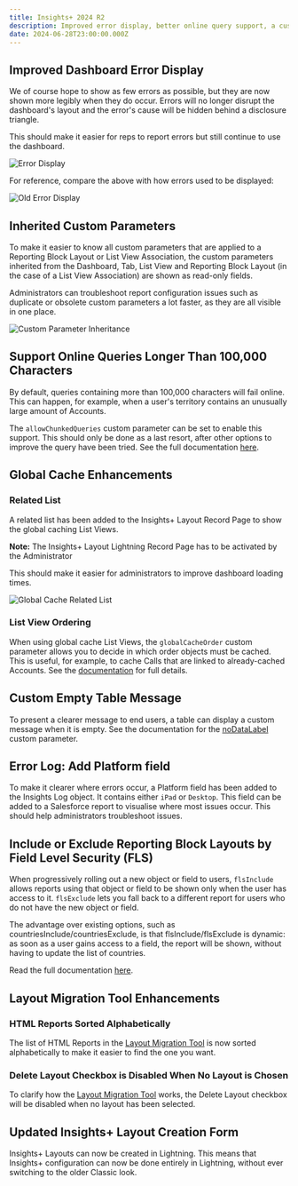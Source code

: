 ```yaml
---
title: Insights+ 2024 R2
description: Improved error display, better online query support, a custom parameters overview and more
date: 2024-06-28T23:00:00.000Z
---
```


## Improved Dashboard Error Display

We of course hope to show as few errors as possible, but they are now shown more legibly when they do occur. Errors will no longer disrupt the dashboard's layout and the error's cause will be hidden behind a disclosure triangle.

This should make it easier for reps to report errors but still continue to use the dashboard.

![Error Display](/static/img/release-2024R2-error-display.png "Error Display")

For reference, compare the above with how errors used to be displayed:

![Old Error Display](/static/img/release-2024R2-error-display-old.png "Old Error Display")

## Inherited Custom Parameters

To make it easier to know all custom parameters that are applied to a Reporting Block Layout or List View Association, the custom parameters inherited from the Dashboard, Tab, List View and Reporting Block Layout (in the case of a List View Association) are shown as read-only fields.

Administrators can troubleshoot report configuration issues such as duplicate or obsolete custom parameters a lot faster, as they are all visible in one place.

![Custom Parameter Inheritance](/static/img/release-2024R2-custom-parameter-inheritance.png "Custom Parameter Inheritance")

## Support Online Queries Longer Than 100,000 Characters

By default, queries containing more than 100,000 characters will fail online. This can happen, for example, when a user's territory contains an unusually large amount of Accounts.

The `allowChunkedQueries` custom parameter can be set to enable this support. This should only be done as a last resort, after other options to improve the query have been tried. See the full documentation [here](/references/custom-parameters#allowchunkedqueries).

## Global Cache Enhancements

### Related List

A related list has been added to the Insights+ Layout Record Page to show the global caching List Views.

**Note:** The Insights+ Layout Lightning Record Page has to be activated by the Administrator

This should make it easier for administrators to improve dashboard loading times.

![Global Cache Related List](/static/img/release-2024R2-global-cache-related-list.png "Global Cache Related List")

### List View Ordering

When using global cache List Views, the `globalCacheOrder` custom parameter allows you to decide in which order objects must be cached. This is useful, for example, to cache Calls that are linked to already-cached Accounts. See the [documentation](/references/custom-parameters-list-view#globalcacheorder) for full details.

## Custom Empty Table Message

To present a clearer message to end users, a table can display a custom message when it is empty. See the documentation for the [noDataLabel](https://ccp-myi.netlify.app/reports/table/#:~:text=of%20the%20report.-,noDataLabel,-String) custom parameter.

## Error Log: Add Platform field

To make it clearer where errors occur, a Platform field has been added to the Insights Log object. It contains either `iPad` or `Desktop`. This field can be added to a Salesforce report to visualise where most issues occur. This should help administrators troubleshoot issues.

## Include or Exclude Reporting Block Layouts by Field Level Security (FLS)

When progressively rolling out a new object or field to users, `flsInclude` allows reports using that object or field to be shown only when the user has access to it. `flsExclude` lets you fall back to a different report for users who do not have the new object or field.

The advantage over existing options, such as countriesInclude/countriesExclude, is that flsInclude/flsExclude is dynamic: as soon as a user gains access to a field, the report will be shown, without having to update the list of countries.

Read the full documentation [here](https://ccp-myi.netlify.app/references/custom-parameters/#flsexclude).

## Layout Migration Tool Enhancements

### HTML Reports Sorted Alphabetically

The list of HTML Reports in the [Layout Migration Tool](https://ccp-myi.netlify.app/guides/layout-migration/) is now sorted alphabetically to make it easier to find the one you want.

### Delete Layout Checkbox is Disabled When No Layout is Chosen

To clarify how the [Layout Migration Tool](https://ccp-myi.netlify.app/guides/layout-migration/) works, the Delete Layout checkbox will be disabled when no layout has been selected.

## Updated Insights+ Layout Creation Form

Insights+ Layouts can now be created in Lightning. This means that Insights+ configuration can now be done entirely in Lightning, without ever switching to the older Classic look.
